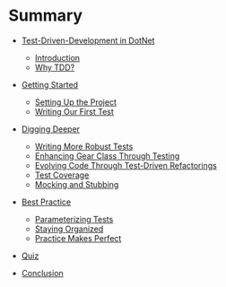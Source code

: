 # Summary

- [Test-Driven-Development in DotNet]()
  - [Introduction](./introduction.md)
  - [Why TDD?](./why-tdd.md)

- [Getting Started]()
  - [Setting Up the Project](./getting-started/setup.md)
  - [Writing Our First Test](./getting-started/first-test.md)
- [Digging Deeper]()
  - [Writing More Robust Tests](./digging-deeper/robust-tests.md)
  - [Enhancing Gear Class Through Testing](./digging-deeper/enhancing-gear-class.md)
  - [Evolving Code Through Test-Driven Refactorings](./digging-deeper/refactoring-tdd.md)
  - [Test Coverage](./digging-deeper/test-coverage.md)
  - [Mocking and Stubbing](./digging-deeper/mocking-and-stubbing.md)
- [Best Practice]()
    - [Parameterizing Tests](./best-practice/parameterizing-tests.md)
    - [Staying Organized](./best-practice/staying-organized.md)
    - [Practice Makes Perfect](./best-practice/best-practices-in-real-world.md)
- [Quiz](./quiztest.md)
- [Conclusion](./conclusion.md)
